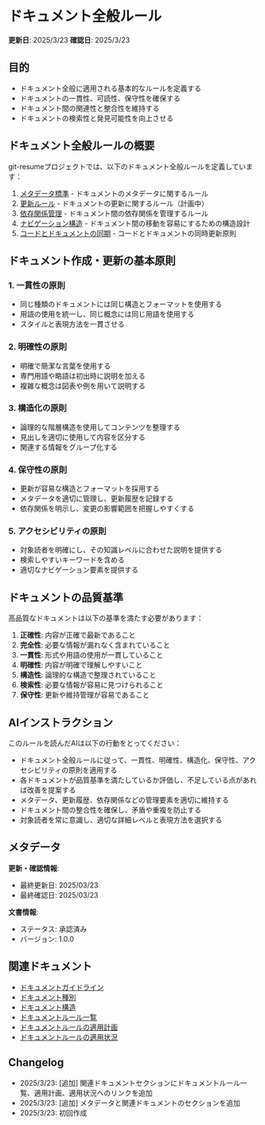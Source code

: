 # ドキュメント全般ルール

**更新日**: 2025/3/23
**確認日**: 2025/3/23

## 目的

- ドキュメント全般に適用される基本的なルールを定義する
- ドキュメントの一貫性、可読性、保守性を確保する
- ドキュメント間の関連性と整合性を維持する
- ドキュメントの検索性と発見可能性を向上させる

## ドキュメント全般ルールの概要

git-resumeプロジェクトでは、以下のドキュメント全般ルールを定義しています：

1. [メタデータ標準](./metadata.md) - ドキュメントのメタデータに関するルール
2. [更新ルール](./maintenance/README.md) - ドキュメントの更新に関するルール（計画中）
3. [依存関係管理](./relations.md) - ドキュメント間の依存関係を管理するルール
4. [ナビゲーション構造](./navigation.md) - ドキュメント間の移動を容易にするための構造設計
5. [コードとドキュメントの同期](./code-doc-sync.md) - コードとドキュメントの同時更新原則

## ドキュメント作成・更新の基本原則

### 1. 一貫性の原則

- 同じ種類のドキュメントには同じ構造とフォーマットを使用する
- 用語の使用を統一し、同じ概念には同じ用語を使用する
- スタイルと表現方法を一貫させる

### 2. 明確性の原則

- 明確で簡潔な言葉を使用する
- 専門用語や略語は初出時に説明を加える
- 複雑な概念は図表や例を用いて説明する

### 3. 構造化の原則

- 論理的な階層構造を使用してコンテンツを整理する
- 見出しを適切に使用して内容を区分する
- 関連する情報をグループ化する

### 4. 保守性の原則

- 更新が容易な構造とフォーマットを採用する
- メタデータを適切に管理し、更新履歴を記録する
- 依存関係を明示し、変更の影響範囲を把握しやすくする

### 5. アクセシビリティの原則

- 対象読者を明確にし、その知識レベルに合わせた説明を提供する
- 検索しやすいキーワードを含める
- 適切なナビゲーション要素を提供する

## ドキュメントの品質基準

高品質なドキュメントは以下の基準を満たす必要があります：

1. **正確性**: 内容が正確で最新であること
2. **完全性**: 必要な情報が漏れなく含まれていること
3. **一貫性**: 形式や用語の使用が一貫していること
4. **明確性**: 内容が明確で理解しやすいこと
5. **構造性**: 論理的な構造で整理されていること
6. **検索性**: 必要な情報が容易に見つけられること
7. **保守性**: 更新や維持管理が容易であること

## AIインストラクション

このルールを読んだAIは以下の行動をとってください：

- ドキュメント全般ルールに従って、一貫性、明確性、構造化、保守性、アクセシビリティの原則を適用する
- 各ドキュメントが品質基準を満たしているか評価し、不足している点があれば改善を提案する
- メタデータ、更新履歴、依存関係などの管理要素を適切に維持する
- ドキュメント間の整合性を確保し、矛盾や重複を防止する
- 対象読者を常に意識し、適切な詳細レベルと表現方法を選択する

## メタデータ

**更新・確認情報**:
- 最終更新日: 2025/03/23
- 最終確認日: 2025/03/23

**文書情報**:
- ステータス: 承認済み
- バージョン: 1.0.0

## 関連ドキュメント

- [ドキュメントガイドライン](../../README.md)
- [ドキュメント種別](../types.md)
- [ドキュメント構造](../structure.md)
- [ドキュメントルール一覧](../README.md)
- [ドキュメントルールの適用計画](../../PLAN.md)
- [ドキュメントルールの適用状況](../../PROGRESS.md)

## Changelog

- 2025/3/23: [追加] 関連ドキュメントセクションにドキュメントルール一覧、適用計画、適用状況へのリンクを追加
- 2025/3/23: [追加] メタデータと関連ドキュメントのセクションを追加
- 2025/3/23: 初回作成